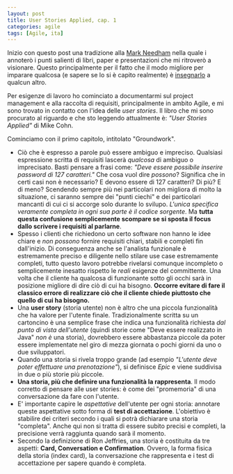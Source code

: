 ```yaml
---
layout: post
title: User Stories Applied, cap. 1
categories: agile
tags: [Agile, ita]
---
```


Inizio con questo post una tradizione alla [Mark Needham](https://www.markhneedham.com/blog/tag/book-club/) nella quale i annoterò i punti salienti di libri, paper e presentazioni che mi ritroverò a visionare. Questo principalmente per il fatto che il modo migliore per imparare qualcosa (e sapere se lo si è capito realmente) è [insegnarlo](https://www.markhneedham.com/blog/2009/04/21/learning-through-teaching/) a qualcun altro.

Per esigenze di lavoro ho cominciato a documentarmi sul project management e alla raccolta di requisiti, principalmente in ambito Agile, e mi sono trovato in contatto con l'idea delle *user stories*. Il libro che mi sono procurato al riguardo e che sto leggendo attualmente è: *"User Stories Applied"* di Mike Cohn.

Cominciamo con il primo capitolo, intitolato "Groundwork".

 - Ciò che è espresso a parole può essere ambiguo e impreciso. Qualsiasi espressione scritta di requisiti lascerà *qualcosa* di ambiguo o imprecisato. Basti pensare a frasi come: *"Deve essere possibile inserire password di 127 caratteri."* Che cosa vuol dire *possono*? Significa che in certi casi non è necessario? E devono essere di 127 caratteri? Di più? E di meno? Scendendo sempre più nei particolari non migliora di molto la situazione, ci saranno sempre dei "punti ciechi" e dei particolari mancanti di cui ci si accorge solo durante lo svilupo. *L'unica specifica veramente completa in ogni sua parte è il codice sorgente*. Ma **tutta questa confusione semplicemente scompare se si sposta il focus dallo scrivere i requisiti al parlarne**.
 - Spesso i clienti che richiedono un certo software non hanno le idee chiare e *non possono* fornire requisiti chiari, stabili e completi fin dall'inizio. Di conseguenza anche se l'analista funzionale è estremamente preciso e diligente nello stilare use case estremamente completi, tutto questo lavoro potrebbe rivelarsi comunque incompleto o semplicemente inesatto rispetto le *reali* esigenze del committente. Una volta che il cliente ha qualcosa di funzionante sotto gli occhi sarà in posizione migliore di dire ciò di cui ha bisogno. **Occorre evitare di fare il classico errore di realizzare ciò che il cliente chiede piuttosto che quello di cui ha bisogno.**
 - Una **user story** (storia utente) non è altro che una piccola funzionalità che ha valore per l'utente finale. Tradizionalmente scritta su un cartoncino è una semplice frase che indica una funzionalità richiesta *dal punto di vista dell'utente* (quindi storie come "Deve essere realizzato in Java" *non è* una storia), dovrebbero essere abbastanza piccole da poter essere implementate nel giro di mezza giornata o pochi giorni da uno o due sviluppatori.
 - Quando una storia si rivela troppo grande (ad esempio *"L'utente deve poter effettuare una prenotazione"*), si definisce *Epic* e viene suddivisa in due o più storie più piccole.
 - **Una storia, più che definire una funzionalità la rappresenta**. Il modo corretto di pensare alle user stories: è come dei "promemoria" di una conversazione da fare con l'utente.
 - E' importante capire le *aspettative* dell'utente per ogni storia: annotare queste aspettative sotto forma di **test di accettazione**. L'obiettivo è stabilire dei criteri secondo i quali si potrà dichiarare una storia "completa". Anche qui non si tratta di essere subito precisi e completi, la precisione verrà raggiunta quando sarà il momento.
 - Secondo la definizione di Ron Jeffries, una storia è costituita da tre aspetti: **Card, Conversation e Confirmation**. Ovvero, la forma fisica della storia (index card), la conversazione che rappresenta e i test di accettazione per sapere quando è completa.

